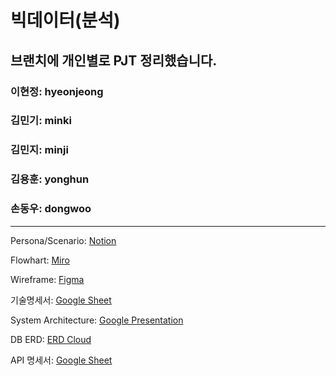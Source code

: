 # 빅데이터(분석)
## 브랜치에 개인별로 PJT 정리했습니다.
### 이현정: hyeonjeong
### 김민기: minki
### 김민지: minji
### 김용훈: yonghun
### 손동우: dongwoo

---

Persona/Scenario: [Notion](https://longing-tibia-c48.notion.site/18e723784cc648f8bc3894a9e5d3ffe3)

Flowhart: [Miro](https://miro.com/app/board/o9J_ly4qOZ4=/)

Wireframe: [Figma](https://www.figma.com/file/7QfbLKcxcf6x6PcHOX3dDi/BigData?node-id=139%3A594)

기술명세서: [Google Sheet](https://docs.google.com/spreadsheets/d/139-gGMcWpDHfvwfkkuRc-e0uhv6dbrThx6peVbHDJ5g/edit#gid=57751177)

System Architecture: [Google Presentation](https://docs.google.com/presentation/d/1cWDYKZ30reb2djunNxHA0z655Wly9qsoL7yM0UUmuHk/edit#slide=id.gcb19888d7b_5_0)

DB ERD: [ERD Cloud](https://www.erdcloud.com/d/y6Fp3fQghb7LxwLeA)

API 명세서: [Google Sheet](https://docs.google.com/spreadsheets/d/1kWMIpE3GkuFl15K_j_j33c6FWiQ9tc_oHB5Cfs02G-g/edit#gid=0)

